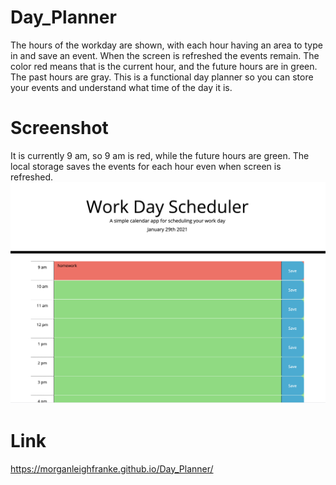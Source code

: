 # Day_Planner
The hours of the workday are shown, with each hour having an area to type in and save an event. When the screen is refreshed the events remain. The color red means that is the current hour, and the future hours are in green. The past hours are gray. This is a functional day planner so you can store your events and understand what time of the day it is. 


# Screenshot
It is currently 9 am, so 9 am is red, while the future hours are green. The local storage saves the events for each hour even when screen is refreshed.
![Alt text](assets/images/schedule1.png?raw=true "Day Planner screenshot")



# Link
https://morganleighfranke.github.io/Day_Planner/
